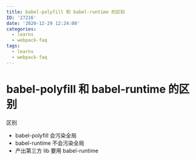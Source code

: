 ```yaml
---
title: babel-polyfill 和 babel-runtime 的区别
ID: '27216'
date: '2020-12-29 12:24:00'
categories:
  - learns
  - webpack-faq
tags:
  - learns
  - webpack-faq
---
```


# babel-polyfill 和 babel-runtime 的区别

区别

- babel-polyfill 会污染全局
- babel-runtime 不会污染全局
- 产出第三方 lib 要用 babel-runtime
 
 
